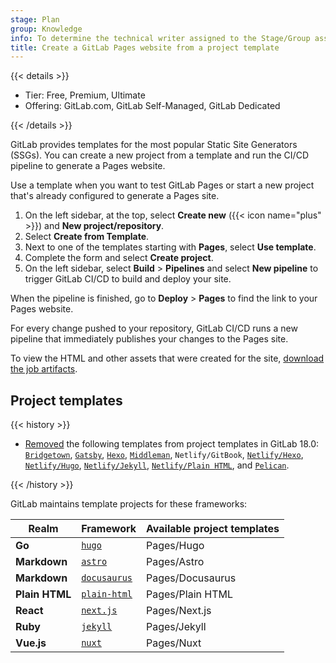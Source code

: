```yaml
---
stage: Plan
group: Knowledge
info: To determine the technical writer assigned to the Stage/Group associated with this page, see https://handbook.gitlab.com/handbook/product/ux/technical-writing/#assignments
title: Create a GitLab Pages website from a project template
---
```


{{< details >}}

- Tier: Free, Premium, Ultimate
- Offering: GitLab.com, GitLab Self-Managed, GitLab Dedicated

{{< /details >}}

GitLab provides templates for the most popular Static Site Generators (SSGs).
You can create a new project from a template and run the CI/CD pipeline to generate a Pages website.

Use a template when you want to test GitLab Pages or start a new project that's already
configured to generate a Pages site.

1. On the left sidebar, at the top, select **Create new** ({{< icon name="plus" >}}) and **New project/repository**.
1. Select **Create from Template**.
1. Next to one of the templates starting with **Pages**, select **Use template**.
1. Complete the form and select **Create project**.
1. On the left sidebar, select **Build** > **Pipelines**
   and select **New pipeline** to trigger GitLab CI/CD to build and deploy your
   site.

When the pipeline is finished, go to **Deploy** > **Pages** to find the link to
your Pages website.

For every change pushed to your repository, GitLab CI/CD runs a new pipeline
that immediately publishes your changes to the Pages site.

To view the HTML and other assets that were created for the site,
[download the job artifacts](../../../../ci/jobs/job_artifacts.md#download-job-artifacts).

## Project templates

{{< history >}}

- [Removed](https://gitlab.com/groups/gitlab-org/-/epics/13847) the following templates from
  project templates in GitLab 18.0:
  [`Bridgetown`](https://gitlab.com/pages/bridgetown), [`Gatsby`](https://gitlab.com/pages/gatsby),
  [`Hexo`](https://gitlab.com/pages/hexo), [`Middleman`](https://gitlab.com/pages/middleman),
  `Netlify/GitBook`, [`Netlify/Hexo`](https://gitlab.com/pages/nfhexo),
  [`Netlify/Hugo`](https://gitlab.com/pages/nfhugo), [`Netlify/Jekyll`](https://gitlab.com/pages/nfjekyll),
  [`Netlify/Plain HTML`](https://gitlab.com/pages/nfplain-html), and [`Pelican`](https://gitlab.com/pages/pelican).

{{< /history >}}

GitLab maintains template projects for these frameworks:

| Realm          | Framework                                           | Available project templates |
|----------------|-----------------------------------------------------|-----------------------------|
| **Go**         | [`hugo`](https://gitlab.com/pages/hugo)             | Pages/Hugo                  |
| **Markdown**   | [`astro`](https://gitlab.com/pages/astro)           | Pages/Astro                 |
| **Markdown**   | [`docusaurus`](https://gitlab.com/pages/docusaurus) | Pages/Docusaurus            |
| **Plain HTML** | [`plain-html`](https://gitlab.com/pages/plain-html) | Pages/Plain HTML            |
| **React**      | [`next.js`](https://gitlab.com/pages/nextjs)        | Pages/Next.js               |
| **Ruby**       | [`jekyll`](https://gitlab.com/pages/jekyll)         | Pages/Jekyll                |
| **Vue.js**     | [`nuxt`](https://gitlab.com/pages/nuxt)             | Pages/Nuxt                  |
